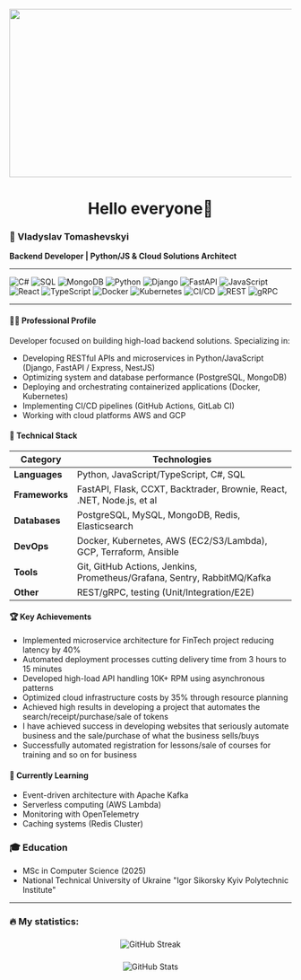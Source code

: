 <br clear="both">

<div align="center">
  <img height="300" width="600" src="https://user-images.githubusercontent.com/74038190/225813708-98b745f2-7d22-48cf-9150-083f1b00d6c9.gif"  />
</div>

###

<h1 align="center">Hello everyone👋</h1>




### 🚀 Vladyslav Tomashevskyi

**Backend Developer | Python/JS & Cloud Solutions Architect**

---

![C#](https://img.shields.io/badge/-C%23-239120?logo=c-sharp&logoColor=white)
![SQL](https://img.shields.io/badge/-SQL-4479A1?logo=postgresql&logoColor=white)
![MongoDB](https://img.shields.io/badge/-MongoDB-47A248?logo=mongodb&logoColor=white)
![Python](https://img.shields.io/badge/-Python-3776AB?logo=python&logoColor=white)
![Django](https://img.shields.io/badge/-Django-092E20?logo=django&logoColor=white)
![FastAPI](https://img.shields.io/badge/-FastAPI-009688?logo=fastapi&logoColor=white)
![JavaScript](https://img.shields.io/badge/-JavaScript-F7DF1E?logo=javascript&logoColor=black)
![React](https://img.shields.io/badge/-React-61DAFB?logo=react&logoColor=white)
![TypeScript](https://img.shields.io/badge/-TypeScript-3178C6?logo=typescript&logoColor=white)
![Docker](https://img.shields.io/badge/-Docker-2496ED?logo=docker&logoColor=white)
![Kubernetes](https://img.shields.io/badge/-Kubernetes-326CE5?logo=kubernetes&logoColor=white)
![CI/CD](https://img.shields.io/badge/-CI/CD-2088FF?logo=githubactions&logoColor=white)
![REST](https://img.shields.io/badge/-REST%20API-FF6F00?logo=fastapi&logoColor=white)
![gRPC](https://img.shields.io/badge/-gRPC-448AFF?logo=grpc&logoColor=white)

---

#### 👨‍💻 Professional Profile
Developer focused on building high-load backend solutions. Specializing in:
- Developing RESTful APIs and microservices in Python/JavaScript (Django, FastAPI / Express, NestJS)
- Optimizing system and database performance (PostgreSQL, MongoDB)
- Deploying and orchestrating containerized applications (Docker, Kubernetes)
- Implementing CI/CD pipelines (GitHub Actions, GitLab CI)
- Working with cloud platforms AWS and GCP

#### 🔧 Technical Stack
| Category       | Technologies                                                                 |
|----------------|------------------------------------------------------------------------------|
| **Languages**  | Python, JavaScript/TypeScript, C#, SQL                                       |
| **Frameworks** | FastAPI, Flask, CCXT, Backtrader, Brownie, React, .NET, Node.js, et al       |
| **Databases**  | PostgreSQL, MySQL, MongoDB, Redis, Elasticsearch                             |
| **DevOps**     | Docker, Kubernetes, AWS (EC2/S3/Lambda), GCP, Terraform, Ansible             |
| **Tools**      | Git, GitHub Actions, Jenkins, Prometheus/Grafana, Sentry, RabbitMQ/Kafka     |
| **Other**      | REST/gRPC, testing (Unit/Integration/E2E)                                    |

#### 🏆 Key Achievements
- Implemented microservice architecture for FinTech project reducing latency by 40%
- Automated deployment processes cutting delivery time from 3 hours to 15 minutes
- Developed high-load API handling 10K+ RPM using asynchronous patterns
- Optimized cloud infrastructure costs by 35% through resource planning
- Achieved high results in developing a project that automates the search/receipt/purchase/sale of tokens
- I have achieved success in developing websites that seriously automate business and the sale/purchase of what the business sells/buys
- Successfully automated registration for lessons/sale of courses for training and so on for business

#### 🌱 Currently Learning
- Event-driven architecture with Apache Kafka
- Serverless computing (AWS Lambda)
- Monitoring with OpenTelemetry
- Caching systems (Redis Cluster)

### 🎓 Education
- MSc in Computer Science (2025)
- National Technical University of Ukraine "Igor Sikorsky Kyiv Polytechnic Institute"

---

###

<h3 align="left">🔥 My statistics:</h3>

###

<div align="center">
  <img src="https://streak-stats.demolab.com?user=Tomashevskyi-Vladyslav&theme=onedark&hide_border=False" alt="GitHub Streak" />
</div>

###

<div align="center">
  <img src="https://github-readme-stats.vercel.app/api?username=Tomashevskyi-Vladyslav&show_icons=true&theme=onedark" alt="GitHub Stats" />
</div>
